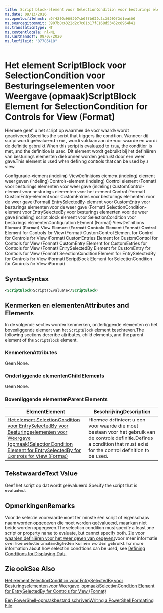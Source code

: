 ```yaml
---
title: Script block-element voor SelectionCondition voor besturings elementen voor weer gave (indeling) | Microsoft Docs
ms.date: 09/13/2016
ms.openlocfilehash: e5f4295a989307cb6ffb655c2c39596f3d1ea806
ms.sourcegitcommit: 0907b8c6322d2c7c61b17f8168d53452c8964b41
ms.translationtype: MT
ms.contentlocale: nl-NL
ms.lasthandoff: 08/05/2020
ms.locfileid: "87785418"
---
```

# <a name="scriptblock-element-for-selectioncondition-for-controls-for-view-format"></a><span data-ttu-id="6c06c-102">Het element ScriptBlock voor SelectionCondition voor Besturingselementen voor Weergave (opmaak)</span><span class="sxs-lookup"><span data-stu-id="6c06c-102">ScriptBlock Element for SelectionCondition for Controls for View (Format)</span></span>

<span data-ttu-id="6c06c-103">Hiermee geeft u het script op waarmee de voor waarde wordt geactiveerd.</span><span class="sxs-lookup"><span data-stu-id="6c06c-103">Specifies the script that triggers the condition.</span></span> <span data-ttu-id="6c06c-104">Wanneer dit script wordt geëvalueerd `true` , wordt voldaan aan de voor waarde en wordt de definitie gebruikt.</span><span class="sxs-lookup"><span data-stu-id="6c06c-104">When this script is evaluated to `true`, the condition is met, and the definition is used.</span></span> <span data-ttu-id="6c06c-105">Dit element wordt gebruikt bij het definiëren van besturings elementen die kunnen worden gebruikt door een weer gave.</span><span class="sxs-lookup"><span data-stu-id="6c06c-105">This element is used when defining controls that can be used by a view.</span></span>

<span data-ttu-id="6c06c-106">Configuratie-element (indeling) ViewDefinitions element (indeling) element weer geven (indeling) Controls-element (indeling) Control element (Format) voor besturings elementen voor weer gave (indeling) CustomControl-element voor besturings elementen voor het element Control (Format) CustomEntry-element voor CustomEntries voor besturings elementen voor de weer gave (Format) EntrySelectedBy-element voor CustomEntry voor besturings elementen voor de weer gave (Format) SelectionCondition-element voor EntrySelectedBy voor besturings elementen voor de weer gave (indeling) script block element voor SelectionCondition voor besturings elementen</span><span class="sxs-lookup"><span data-stu-id="6c06c-106">Configuration Element (Format) ViewDefinitions Element (Format) View Element (Format) Controls Element (Format) Control Element for Controls for View (Format) CustomControl Element for Control for Controls for View (Format) CustomEntries Element for CustomControl for Controls for View (Format) CustomEntry Element for CustomEntries for Controls for View (Format) EntrySelectedBy Element for CustomEntry for Controls for View (Format) SelectionCondition Element for EntrySelectedBy for Controls for View (Format) ScriptBlock Element for SelectionCondition for Controls for View (Format)</span></span>

## <a name="syntax"></a><span data-ttu-id="6c06c-107">Syntax</span><span class="sxs-lookup"><span data-stu-id="6c06c-107">Syntax</span></span>

```xml
<ScriptBlock>ScriptToEvaluate</ScriptBlock>
```

## <a name="attributes-and-elements"></a><span data-ttu-id="6c06c-108">Kenmerken en elementen</span><span class="sxs-lookup"><span data-stu-id="6c06c-108">Attributes and Elements</span></span>

<span data-ttu-id="6c06c-109">In de volgende secties worden kenmerken, onderliggende elementen en het bovenliggende element van het `ScriptBlock` element beschreven.</span><span class="sxs-lookup"><span data-stu-id="6c06c-109">The following sections describe attributes, child elements, and the parent element of the `ScriptBlock` element.</span></span>

### <a name="attributes"></a><span data-ttu-id="6c06c-110">Kenmerken</span><span class="sxs-lookup"><span data-stu-id="6c06c-110">Attributes</span></span>

<span data-ttu-id="6c06c-111">Geen.</span><span class="sxs-lookup"><span data-stu-id="6c06c-111">None.</span></span>

### <a name="child-elements"></a><span data-ttu-id="6c06c-112">Onderliggende elementen</span><span class="sxs-lookup"><span data-stu-id="6c06c-112">Child Elements</span></span>

<span data-ttu-id="6c06c-113">Geen.</span><span class="sxs-lookup"><span data-stu-id="6c06c-113">None.</span></span>

### <a name="parent-elements"></a><span data-ttu-id="6c06c-114">Bovenliggende elementen</span><span class="sxs-lookup"><span data-stu-id="6c06c-114">Parent Elements</span></span>

|<span data-ttu-id="6c06c-115">Element</span><span class="sxs-lookup"><span data-stu-id="6c06c-115">Element</span></span>|<span data-ttu-id="6c06c-116">Beschrijving</span><span class="sxs-lookup"><span data-stu-id="6c06c-116">Description</span></span>|
|-------------|-----------------|
|[<span data-ttu-id="6c06c-117">Het element SelectionCondition voor EntrySelectedBy voor Besturingselementen voor Weergave (opmaak)</span><span class="sxs-lookup"><span data-stu-id="6c06c-117">SelectionCondition Element for EntrySelectedBy for Controls for View (Format)</span></span>](./selectioncondition-element-for-entryselectedby-for-controls-for-view-format.md)|<span data-ttu-id="6c06c-118">Hiermee definieert u een voor waarde die moet bestaan voor het gebruik van de controle definitie.</span><span class="sxs-lookup"><span data-stu-id="6c06c-118">Defines a condition that must exist for the control definition to be used.</span></span>|

## <a name="text-value"></a><span data-ttu-id="6c06c-119">Tekstwaarde</span><span class="sxs-lookup"><span data-stu-id="6c06c-119">Text Value</span></span>

<span data-ttu-id="6c06c-120">Geef het script op dat wordt geëvalueerd.</span><span class="sxs-lookup"><span data-stu-id="6c06c-120">Specify the script that is evaluated.</span></span>

## <a name="remarks"></a><span data-ttu-id="6c06c-121">Opmerkingen</span><span class="sxs-lookup"><span data-stu-id="6c06c-121">Remarks</span></span>

<span data-ttu-id="6c06c-122">Voor de selectie voorwaarde moet ten minste één script of eigenschaps naam worden opgegeven die moet worden geëvalueerd, maar kan niet beide worden opgegeven.</span><span class="sxs-lookup"><span data-stu-id="6c06c-122">The selection condition must specify a least one script or property name to evaluate, but cannot specify both.</span></span> <span data-ttu-id="6c06c-123">Zie voor [waarden definiëren voor het weer geven van gegevens](./defining-conditions-for-displaying-data.md)voor meer informatie over hoe selectie omstandigheden kunnen worden gebruikt.</span><span class="sxs-lookup"><span data-stu-id="6c06c-123">For more information about how selection conditions can be used, see [Defining Conditions for Displaying Data](./defining-conditions-for-displaying-data.md).</span></span>

## <a name="see-also"></a><span data-ttu-id="6c06c-124">Zie ook</span><span class="sxs-lookup"><span data-stu-id="6c06c-124">See Also</span></span>

[<span data-ttu-id="6c06c-125">Het element SelectionCondition voor EntrySelectedBy voor Besturingselementen voor Weergave (opmaak)</span><span class="sxs-lookup"><span data-stu-id="6c06c-125">SelectionCondition Element for EntrySelectedBy for Controls for View (Format)</span></span>](./selectioncondition-element-for-entryselectedby-for-controls-for-view-format.md)

[<span data-ttu-id="6c06c-126">Een PowerShell-opmaakbestand schrijven</span><span class="sxs-lookup"><span data-stu-id="6c06c-126">Writing a PowerShell Formatting File</span></span>](./writing-a-powershell-formatting-file.md)
